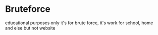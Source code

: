# Bruteforce
educational purposes only it's for brute force, it's work for school, home and else but not website
